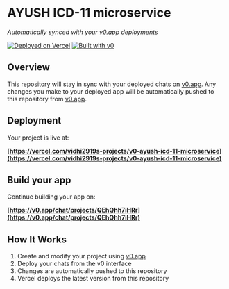 # AYUSH ICD-11 microservice

*Automatically synced with your [v0.app](https://v0.app) deployments*

[![Deployed on Vercel](https://img.shields.io/badge/Deployed%20on-Vercel-black?style=for-the-badge&logo=vercel)](https://vercel.com/vidhi2919s-projects/v0-ayush-icd-11-microservice)
[![Built with v0](https://img.shields.io/badge/Built%20with-v0.app-black?style=for-the-badge)](https://v0.app/chat/projects/QEhQhh7iHRr)

## Overview

This repository will stay in sync with your deployed chats on [v0.app](https://v0.app).
Any changes you make to your deployed app will be automatically pushed to this repository from [v0.app](https://v0.app).

## Deployment

Your project is live at:

**[https://vercel.com/vidhi2919s-projects/v0-ayush-icd-11-microservice](https://vercel.com/vidhi2919s-projects/v0-ayush-icd-11-microservice)**

## Build your app

Continue building your app on:

**[https://v0.app/chat/projects/QEhQhh7iHRr](https://v0.app/chat/projects/QEhQhh7iHRr)**

## How It Works

1. Create and modify your project using [v0.app](https://v0.app)
2. Deploy your chats from the v0 interface
3. Changes are automatically pushed to this repository
4. Vercel deploys the latest version from this repository
